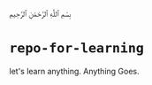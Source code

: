 بِسْمِ ٱللَّٰهِ ٱلرَّحْمَٰنِ ٱلرَّحِيمِ

# `repo-for-learning`

let's learn anything. Anything Goes.

